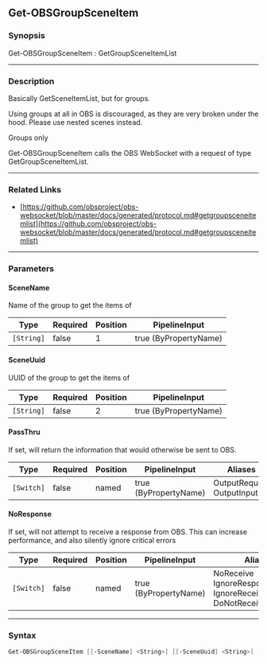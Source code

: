 Get-OBSGroupSceneItem
---------------------

### Synopsis
Get-OBSGroupSceneItem : GetGroupSceneItemList

---

### Description

Basically GetSceneItemList, but for groups.

Using groups at all in OBS is discouraged, as they are very broken under the hood. Please use nested scenes instead.

Groups only

Get-OBSGroupSceneItem calls the OBS WebSocket with a request of type GetGroupSceneItemList.

---

### Related Links
* [https://github.com/obsproject/obs-websocket/blob/master/docs/generated/protocol.md#getgroupsceneitemlist](https://github.com/obsproject/obs-websocket/blob/master/docs/generated/protocol.md#getgroupsceneitemlist)

---

### Parameters
#### **SceneName**
Name of the group to get the items of

|Type      |Required|Position|PipelineInput        |
|----------|--------|--------|---------------------|
|`[String]`|false   |1       |true (ByPropertyName)|

#### **SceneUuid**
UUID of the group to get the items of

|Type      |Required|Position|PipelineInput        |
|----------|--------|--------|---------------------|
|`[String]`|false   |2       |true (ByPropertyName)|

#### **PassThru**
If set, will return the information that would otherwise be sent to OBS.

|Type      |Required|Position|PipelineInput        |Aliases                      |
|----------|--------|--------|---------------------|-----------------------------|
|`[Switch]`|false   |named   |true (ByPropertyName)|OutputRequest<br/>OutputInput|

#### **NoResponse**
If set, will not attempt to receive a response from OBS.
This can increase performance, and also silently ignore critical errors

|Type      |Required|Position|PipelineInput        |Aliases                                                                |
|----------|--------|--------|---------------------|-----------------------------------------------------------------------|
|`[Switch]`|false   |named   |true (ByPropertyName)|NoReceive<br/>IgnoreResponse<br/>IgnoreReceive<br/>DoNotReceiveResponse|

---

### Syntax
```PowerShell
Get-OBSGroupSceneItem [[-SceneName] <String>] [[-SceneUuid] <String>] [-PassThru] [-NoResponse] [<CommonParameters>]
```
